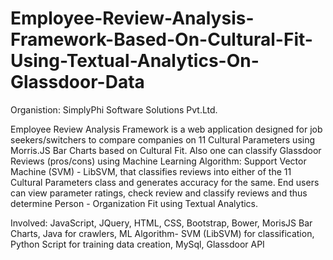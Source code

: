 # Employee-Review-Analysis-Framework-Based-On-Cultural-Fit-Using-Textual-Analytics-On-Glassdoor-Data

Organistion: SimplyPhi Software Solutions Pvt.Ltd.

Employee Review Analysis Framework is a web application designed for job seekers/switchers to compare companies on 11 Cultural Parameters using Morris.JS Bar Charts based on Cultural Fit. Also one can classify Glassdoor Reviews (pros/cons) using Machine Learning Algorithm: Support Vector Machine (SVM) - LibSVM, that classifies reviews into either of  the 11 Cultural Parameters class and generates accuracy for the same. End users can view  parameter ratings, check review and classify reviews and thus determine Person - Organization Fit using Textual Analytics.

Involved: JavaScript, JQuery, HTML, CSS, Bootstrap, Bower, MorisJS Bar Charts, Java for crawlers, ML Algorithm- SVM (LibSVM) for classification, Python Script for training data creation, MySql, Glassdoor API 
